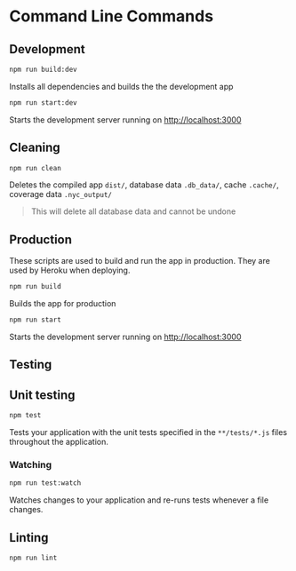 # Command Line Commands

## Development

```bash
npm run build:dev
```

Installs all dependencies and builds the the development app

```bash
npm run start:dev
```

Starts the development server running on <http://localhost:3000>

## Cleaning

```bash
npm run clean
```

Deletes the compiled app `dist/`, database data `.db_data/`, cache `.cache/`, coverage data `.nyc_output/`

> This will delete all database data and cannot be undone

## Production

These scripts are used to build and run the app in production. They are used by Heroku when deploying.

```bash
npm run build
```

Builds the app for production

```bash
npm run start
```

Starts the development server running on <http://localhost:3000>

## Testing

## Unit testing

```bash
npm test
```

Tests your application with the unit tests specified in the `**/tests/*.js` files throughout the application.

### Watching

```bash
npm run test:watch
```

Watches changes to your application and re-runs tests whenever a file changes.

## Linting

```bash
npm run lint
```
